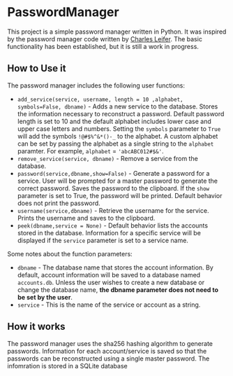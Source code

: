 # PasswordManager
This project is a simple password manager written in Python. It was inspired by the password manager code written by [Charles Leifer](http://charlesleifer.com/blog/creating-a-personal-password-manager/). The basic functionality has been established, but it is still a work in progress.

## How to Use it
The password manager includes the following user functions:

- `add_service(service, username, length = 10 ,alphabet, symbols=False, dbname)` - Adds a new service to the database. Stores the information necessary to reconstruct a password. Default password length is set to 10 and the default alphabet includes lower case and upper case letters and numbers. Setting the `symbols` parameter to `True` will add the symbols `!@#$%^&*()-_` to the alphabet. A custom alphabet can be set by passing the alphabet as a single string to the `alphabet` paramter. For example, `alphabet` = `'abcABC012#$&'`.
- `remove_service(service, dbname)` - Remove a service from the database.
- `password(service,dbname,show=False)` - Generate a password for a service. User will be prompted for a master password to generate the correct password. Saves the password to the clipboard. If the `show` parameter is set to True, the password will be printed. Default behavior does not print the password.
- `username(service,dbname)` - Retrieve the username for the service. Prints the username and saves to the clipboard.
- `peek(dbname,service = None)` - Default behavior lists the accounts stored in the database. Information for a specific service will be displayed if the `service` parameter is set to a service name.

Some notes about the function parameters:
- `dbname` - The database name that stores the account information. By default, account information will be saved to a database named `accounts.db`. Unless the user wishes to create a new database or change the database name, **the dbname parameter does not need to be set by the user**.
- `service` - This is the name of the service or account as a string.

## How it works
The password manager uses the sha256 hashing algorithm to generate passwords. Information for each account/service is saved so that the passwords can be reconstructed using a single master password. The infomration is stored in a SQLite database
